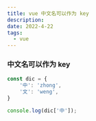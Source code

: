 ```yaml
---
title: vue 中文名可以作为 key
description: 
date: 2022-4-22
tags:
  - vue
---
```

### 中文名可以作为 key
```javascript
const dic = {
    '中': 'zhong',
    '文': 'weng',
}

console.log(dic['中']);
```

